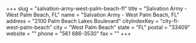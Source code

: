 +++
slug = "salvation-army-west-palm-beach-fl"
title = "Salvation Army - West Palm Beach, FL"
name = "Salvation Army - West Palm Beach, FL"
address = "2100 Palm Beach Lakes Boulevard"
cityIndexKey = "city-fl-west-palm-beach"
city = "West Palm Beach"
state = "FL"
postal = "33409"
website = ""
phone = "561 686-3530"
fax = ""
+++
